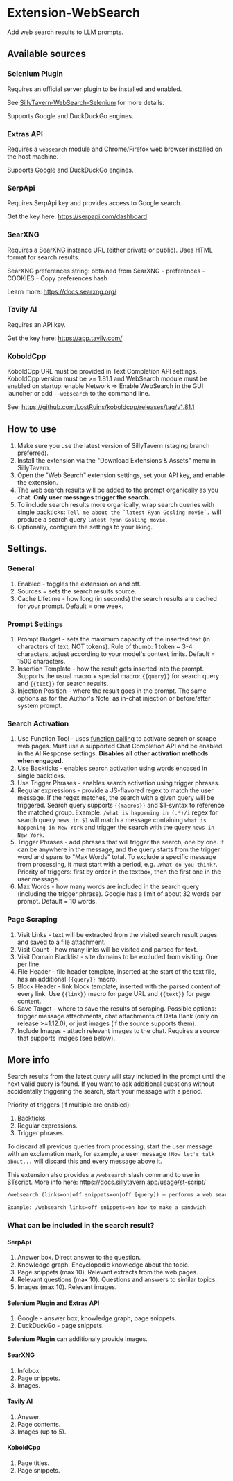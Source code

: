 # Extension-WebSearch

Add web search results to LLM prompts.

## Available sources

### Selenium Plugin

Requires an official server plugin to be installed and enabled.

See [SillyTavern-WebSearch-Selenium](https://github.com/SillyTavern/SillyTavern-WebSearch-Selenium) for more details.

Supports Google and DuckDuckGo engines.

### Extras API

Requires a `websearch` module and Chrome/Firefox web browser installed on the host machine.

Supports Google and DuckDuckGo engines.

### SerpApi

Requires SerpApi key and provides access to Google search.

Get the key here: <https://serpapi.com/dashboard>

### SearXNG

Requires a SearXNG instance URL (either private or public). Uses HTML format for search results.

SearXNG preferences string: obtained from SearXNG - preferences - COOKIES - Copy preferences hash

Learn more: <https://docs.searxng.org/>

### Tavily AI

Requires an API key.

Get the key here: <https://app.tavily.com/>

### KoboldCpp

KoboldCpp URL must be provided in Text Completion API settings. KoboldCpp version must be >= 1.81.1 and WebSearch module must be enabled on startup: enable Network => Enable WebSearch in the GUI launcher or add `--websearch` to the command line.

See: <https://github.com/LostRuins/koboldcpp/releases/tag/v1.81.1>

## How to use

1. Make sure you use the latest version of SillyTavern (staging branch preferred).
2. Install the extension via the "Download Extensions & Assets" menu in SillyTavern.
3. Open the "Web Search" extension settings, set your API key, and enable the extension.
4. The web search results will be added to the prompt organically as you chat. **Only user messages trigger the search.**
5. To include search results more organically, wrap search queries with single backticks: ```Tell me about the `latest Ryan Gosling movie`.``` will produce a search query `latest Ryan Gosling movie`.
6. Optionally, configure the settings to your liking.

## Settings.

### General

1. Enabled - toggles the extension on and off.
2. Sources = sets the search results source.
3. Cache Lifetime - how long (in seconds) the search results are cached for your prompt. Default = one week.

### Prompt Settings

1. Prompt Budget - sets the maximum capacity of the inserted text (in characters of text, NOT tokens). Rule of thumb: 1 token ~ 3-4 characters, adjust according to your model's context limits. Default = 1500 characters.
2. Insertion Template - how the result gets inserted into the prompt. Supports the usual macro + special macro: `{{query}}` for search query and `{{text}}` for search results.
3. Injection Position - where the result goes in the prompt. The same options as for the Author's Note: as in-chat injection or before/after system prompt.

### Search Activation

1. Use Function Tool - uses [function calling](https://docs.sillytavern.app/for-contributors/function-calling/) to activate search or scrape web pages. Must use a supported Chat Completion API and be enabled in the AI Response settings. **Disables all other activation methods when engaged.**
2. Use Backticks - enables search activation using words encased in single backticks.
3. Use Trigger Phrases - enables search activation using trigger phrases.
4. Regular expressions - provide a JS-flavored regex to match the user message. If the regex matches, the search with a given query will be triggered. Search query supports `{{macros}}` and $1-syntax to reference the matched group. Example: `/what is happening in (.*)/i` regex for search query `news in $1` will match a message containing `what is happening in New York` and trigger the search with the query `news in New York`.
5. Trigger Phrases - add phrases that will trigger the search, one by one. It can be anywhere in the message, and the query starts from the trigger word and spans to "Max Words" total. To exclude a specific message from processing, it must start with a period, e.g. `.What do you think?`. Priority of triggers: first by order in the textbox, then the first one in the user message.
6. Max Words - how many words are included in the search query (including the trigger phrase). Google has a limit of about 32 words per prompt. Default = 10 words.

### Page Scraping

1. Visit Links - text will be extracted from the visited search result pages and saved to a file attachment.
2. Visit Count - how many links will be visited and parsed for text.
3. Visit Domain Blacklist - site domains to be excluded from visiting. One per line.
4. File Header - file header template, inserted at the start of the text file, has an additional `{{query}}` macro.
5. Block Header - link block template, inserted with the parsed content of every link. Use `{{link}}` macro for page URL and `{{text}}` for page content.
6. Save Target - where to save the results of scraping. Possible options: trigger message attachments, chat attachments of Data Bank (only on release >=1.12.0), or just images (if the source supports them).
7. Include Images - attach relevant images to the chat. Requires a source that supports images (see below).

## More info

Search results from the latest query will stay included in the prompt until the next valid query is found.
If you want to ask additional questions without accidentally triggering the search, start your message with a period.

Priority of triggers (if multiple are enabled):

1. Backticks.
2. Regular expressions.
3. Trigger phrases.

To discard all previous queries from processing, start the user message with an exclamation mark, for example, a user message `!Now let's talk about...` will discard this and every message above it.

This extension also provides a `/websearch` slash command to use in STscript. More info here: <https://docs.sillytavern.app/usage/st-script/>

```txt
/websearch (links=on|off snippets=on|off [query]) – performs a web search query. Use named arguments to specify what to return - page snippets (default: on) or full parsed pages (default: off) or both.

Example: /websearch links=off snippets=on how to make a sandwich
```

### What can be included in the search result?

#### SerpApi

1. Answer box. Direct answer to the question.
2. Knowledge graph. Encyclopedic knowledge about the topic.
3. Page snippets (max 10). Relevant extracts from the web pages.
4. Relevant questions (max 10). Questions and answers to similar topics.
5. Images (max 10). Relevant images.

#### Selenium Plugin and Extras API

1. Google - answer box, knowledge graph, page snippets.
2. DuckDuckGo - page snippets.

**Selenium Plugin** can additionaly provide images.

#### SearXNG

1. Infobox.
2. Page snippets.
3. Images.

#### Tavily AI

1. Answer.
2. Page contents.
3. Images (up to 5).

#### KoboldCpp

1. Page titles.
2. Page snippets.
